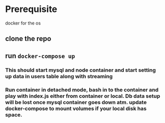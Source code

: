 # Prerequisite
docker for the os
## clone the repo
## run `docker-compose up`
### This should start mysql and node container and start setting up data in users table along with streaming
### Run container in detached mode, bash in to the container and play with index.js either from container or local. Db data setup will be lost once mysql container goes down atm. update docker-compose to mount volumes if your local disk has space.
